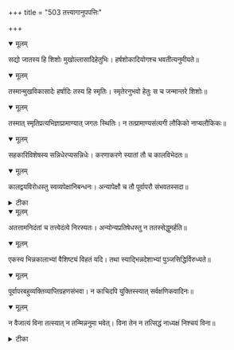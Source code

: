 +++
title = "503 तत्त्यागानुपपत्तिः"

+++


<details open><summary>मूलम्</summary>

सद्यो जातस्य हि शिशोः मुखोल्लासादिहेतुभिः। हर्षशोकादियोगश्च भवतीत्यनुमीयते॥
</details>



<details open><summary>मूलम्</summary>

तस्मान्मुखविकासादेः हर्षादिः तस्य हि स्मृतिः। स्मृतेरनुभवो हेतुः स च जन्मान्तरे शिशोः॥
</details>



<details open><summary>मूलम्</summary>

तस्मात् स्मृतिप्रत्यभिज्ञाप्रामाण्यात् जगतः स्थितिः। न तत्प्रामाण्यसंत्यगी लौकिको नाप्यलौकिकः॥
</details>



<details open><summary>मूलम्</summary>

सहकारिविशेषस्य सन्निधेरप्यसन्निधेः। करणाकरणे स्यातां तौ च कालविभेदतः॥
</details>



<details open><summary>मूलम्</summary>

कालद्वयविरोधस्तु स्वव्यपेक्षानिबन्धनः। अन्यापेक्षौ च तौ पूर्वापरौ संभवतस्सदा॥
</details>



<details><summary>टीका</summary>

स. सि.[1-26]
</details>



<details open><summary>मूलम्</summary>

अतत्तामनिदंतां च तत्त्वेदंत्वे निरस्यतः। अन्योन्यप्रतिषेधस्तु न ततस्सेद्धुमर्हति॥
</details>



<details open><summary>मूलम्</summary>

एकस्य भिन्नकालाभ्यां वैशिष्ट्यं विहतं यदि। तथा स्याद्भिन्नदेशाभ्यां पुञ्जसिद्धिर्विरुध्यते॥
</details>



<details open><summary>मूलम्</summary>

पूर्वापरबहुव्यक्तिव्याप्तिग्रहणसंभवा। न काचिदपि युक्तिस्स्यात् सर्वक्षणिकवादिनः॥
</details>



<details open><summary>मूलम्</summary>

न वैजात्यं विना तत्स्यात् न तन्मिन्ननुमा भवेत्। विना तेन न तत्सिद्धं नाध्यक्षं निश्चयं विना॥
</details>



<details><summary>टीका</summary>

न्या. कु.[1 स्त.]
</details>

